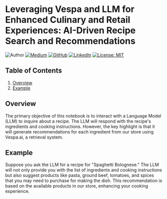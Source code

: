 # Leveraging Vespa and LLM for Enhanced Culinary and Retail Experiences: AI-Driven Recipe Search and Recommendations

![Author](https://img.shields.io/badge/Author-Soufiane%20AAZIZI-brightgreen)
[![Medium](https://img.shields.io/badge/Medium-Follow%20Me-blue)](https://medium.com/@aazizi.soufiane)
[![GitHub](https://img.shields.io/badge/GitHub-Follow%20Me-lightgrey)](https://github.com/aazizisoufiane)
[![LinkedIn](https://img.shields.io/badge/LinkedIn-Connect%20with%20Me-informational)](https://www.linkedin.com/in/soufiane-aazizi-phd-a502829/)
[![License: MIT](https://img.shields.io/badge/License-MIT-yellow.svg)](https://opensource.org/licenses/MIT)

## Table of Contents

1. [Overview](#introduction)
2. [Example](#example)

## Overview

The primary objective of this notebook is to interact with a Language Model (LLM) to inquire about a recipe. The LLM will respond with the recipe's ingredients and cooking instructions. However, the key highlight is that it will generate recommendations for each ingredient from our store using Vespa.ai, a retrieval system.

## Example

Suppose you ask the LLM for a recipe for "Spaghetti Bolognese." The LLM will not only provide you with the list of ingredients and cooking instructions but also suggest products like pasta, ground beef, tomatoes, and spices that you may need to purchase for making the dish. This recommendation is based on the available products in our store, enhancing your cooking experience.

<!-- Add additional sections here -->


